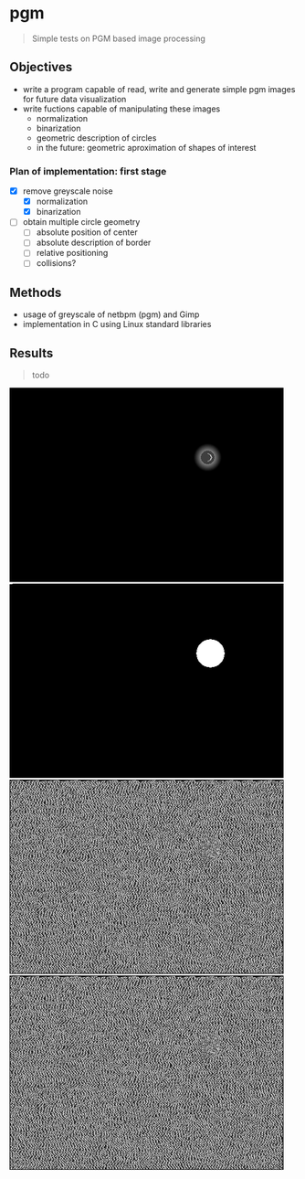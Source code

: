 # pgm
> Simple tests on PGM based image processing

## Objectives

* write a program capable of read, write and generate simple pgm images for future data visualization
* write fuctions capable of manipulating these images
  * normalization
  * binarization
  * geometric description of circles
  * in the future: geometric aproximation of shapes of interest

### Plan of implementation: first stage
  - [x] remove greyscale noise
    - [x] normalization
    - [x] binarization
  - [ ] obtain multiple circle geometry
    - [ ] absolute position of center
    - [ ] absolute description of border
    - [ ] relative positioning
    - [ ] collisions?

## Methods
  * usage of greyscale of netbpm (pgm) and Gimp
  * implementation in C using Linux standard libraries

## Results
  
  > todo

![Input 1](img/in.png)
![Input 1](img/in2.png)
![Input 1](img/in3.png)
![Input 1](img/in3.png)
